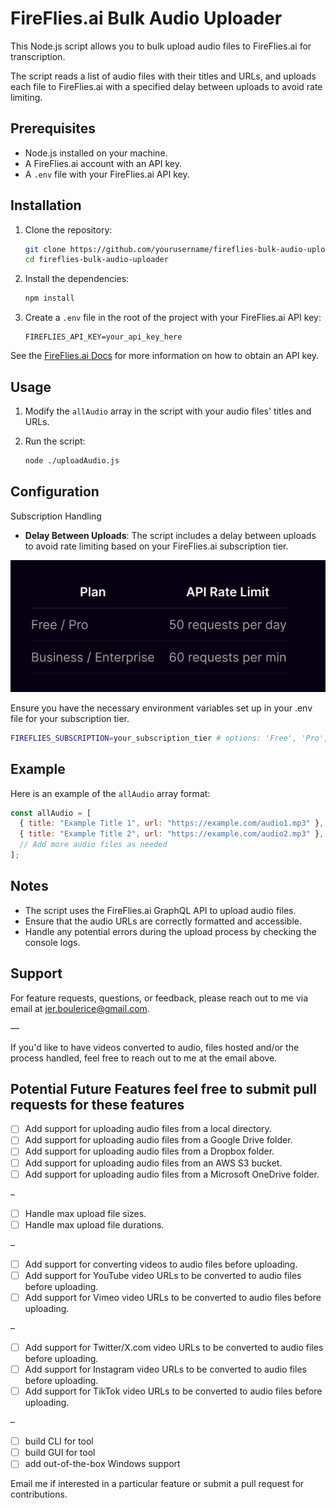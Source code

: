 # FireFlies.ai Bulk Audio Uploader

This Node.js script allows you to bulk upload audio files to FireFlies.ai for transcription.

The script reads a list of audio files with their titles and URLs, and uploads each file to FireFlies.ai with a specified delay between uploads to avoid rate limiting.

## Prerequisites

- Node.js installed on your machine.
- A FireFlies.ai account with an API key.
- A `.env` file with your FireFlies.ai API key.

## Installation

1. Clone the repository:

   ```bash or zsh
   git clone https://github.com/yourusername/fireflies-bulk-audio-uploader.git
   cd fireflies-bulk-audio-uploader
   ```

2. Install the dependencies:

   ```bash or zsh
   npm install
   ```

3. Create a `.env` file in the root of the project with your FireFlies.ai API key:

   ```
   FIREFLIES_API_KEY=your_api_key_here
   ```
See the [FireFlies.ai Docs](https://docs.fireflies.ai/getting-started/quickstart) for more information on how to obtain an API key.

## Usage

1. Modify the `allAudio` array in the script with your audio files' titles and URLs.

2. Run the script:

   ```bash
   node ./uploadAudio.js
   ```

## Configuration

Subscription Handling

- **Delay Between Uploads**: The script includes a delay between uploads to avoid rate limiting based on your FireFlies.ai subscription tier.

![FireFlies.AI rate limits table.](./rate-limit.png)

Ensure you have the necessary environment variables set up in your .env file for your subscription tier.

```bash
FIREFLIES_SUBSCRIPTION=your_subscription_tier # options: 'Free', 'Pro', 'Business', 'Enterprise'
```

## Example

Here is an example of the `allAudio` array format:

```javascript
const allAudio = [
  { title: "Example Title 1", url: "https://example.com/audio1.mp3" },
  { title: "Example Title 2", url: "https://example.com/audio2.mp3" },
  // Add more audio files as needed
];
```

## Notes

- The script uses the FireFlies.ai GraphQL API to upload audio files.
- Ensure that the audio URLs are correctly formatted and accessible.
- Handle any potential errors during the upload process by checking the console logs.

## Support

For feature requests, questions, or feedback, please reach out to me via email at [jer.boulerice@gmail.com](mailto:jer.boulerice@gmail.com).

––

If you'd like to have videos converted to audio, files hosted and/or the process handled, feel free to reach out to me at the email above.

## Potential Future Features feel free to submit pull requests for these features
- [ ] Add support for uploading audio files from a local directory.
- [ ] Add support for uploading audio files from a Google Drive folder.
- [ ] Add support for uploading audio files from a Dropbox folder.
- [ ] Add support for uploading audio files from an AWS S3 bucket.
- [ ] Add support for uploading audio files from a Microsoft OneDrive folder.

–

- [ ] Handle max upload file sizes.
- [ ] Handle max upload file durations.

–

- [ ] Add support for converting videos to audio files before uploading.
- [ ] Add support for YouTube video URLs to be converted to audio files before uploading.
- [ ] Add support for Vimeo video URLs to be converted to audio files before uploading.

–

- [ ] Add support for Twitter/X.com video URLs to be converted to audio files before uploading.
- [ ] Add support for Instagram video URLs to be converted to audio files before uploading.
- [ ] Add support for TikTok video URLs to be converted to audio files before uploading.

–

- [ ] build CLI for tool
- [ ] build GUI for tool
- [ ] add out-of-the-box Windows support

Email me if interested in a particular feature or submit a pull request for contributions.